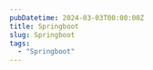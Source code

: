 ```yaml
---
pubDatetime: 2024-03-03T00:00:00Z
title: Springboot
slug: Springboot
tags:
  - "Springboot"
---
```



